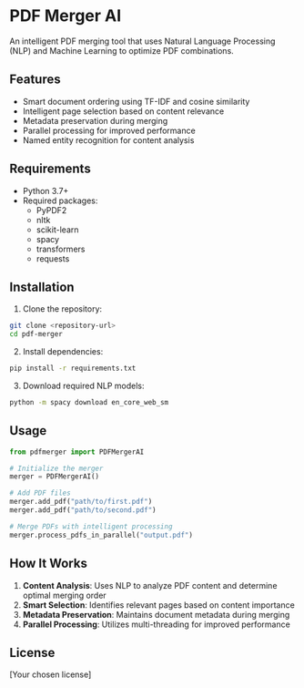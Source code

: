 # PDF Merger AI

An intelligent PDF merging tool that uses Natural Language Processing (NLP) and Machine Learning to optimize PDF combinations.

## Features

- Smart document ordering using TF-IDF and cosine similarity
- Intelligent page selection based on content relevance
- Metadata preservation during merging
- Parallel processing for improved performance
- Named entity recognition for content analysis

## Requirements

- Python 3.7+
- Required packages:
  - PyPDF2
  - nltk
  - scikit-learn
  - spacy
  - transformers
  - requests

## Installation

1. Clone the repository:
```bash
git clone <repository-url>
cd pdf-merger
```

2. Install dependencies:
```bash
pip install -r requirements.txt
```

3. Download required NLP models:
```bash
python -m spacy download en_core_web_sm
```

## Usage

```python
from pdfmerger import PDFMergerAI

# Initialize the merger
merger = PDFMergerAI()

# Add PDF files
merger.add_pdf("path/to/first.pdf")
merger.add_pdf("path/to/second.pdf")

# Merge PDFs with intelligent processing
merger.process_pdfs_in_parallel("output.pdf")
```

## How It Works

1. **Content Analysis**: Uses NLP to analyze PDF content and determine optimal merging order
2. **Smart Selection**: Identifies relevant pages based on content importance
3. **Metadata Preservation**: Maintains document metadata during merging
4. **Parallel Processing**: Utilizes multi-threading for improved performance

## License

[Your chosen license]
